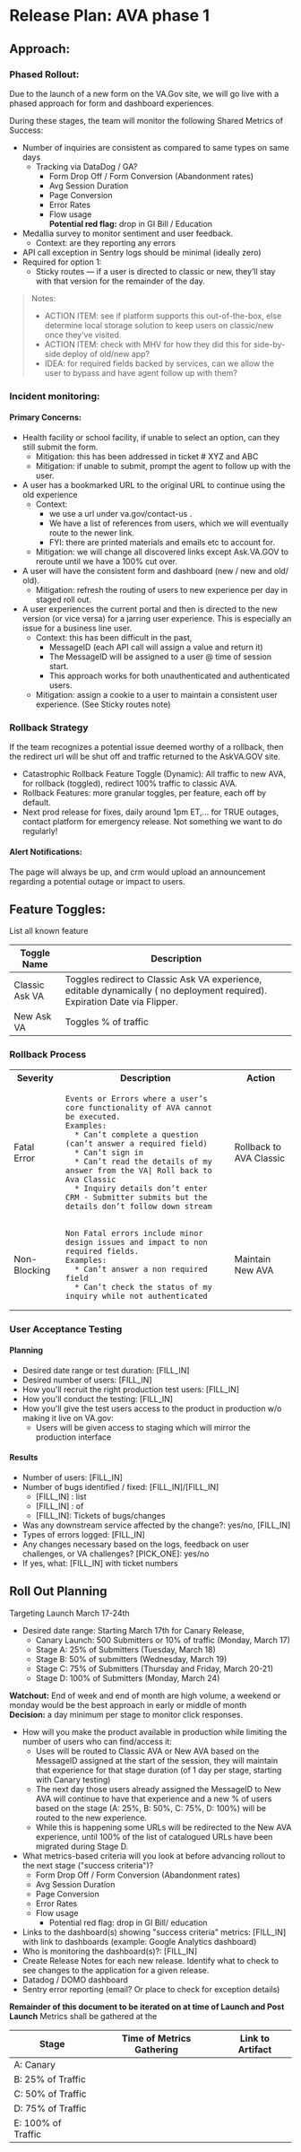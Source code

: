 # Release Plan: AVA phase 1

## Approach: 

### Phased Rollout: 

Due to the launch of a new form on the VA.Gov site, we will go live with a phased approach for form and dashboard experiences.

During these stages, the team will monitor the following Shared Metrics of Success:

* Number of inquiries are consistent as compared to same types on same days
  * Tracking via DataDog / GA?
    * Form Drop Off / Form Conversion (Abandonment rates)
    * Avg Session Duration 
    * Page Conversion
    * Error Rates
    * Flow usage\
      **Potential red flag:** drop in GI Bill / Education
* Medallia survey to monitor sentiment and user feedback.
  * Context: are they reporting any errors
* API call exception in Sentry logs should be minimal (ideally zero)
* Required for option 1: 
  * Sticky routes — if a user is directed to classic or new, they’ll stay with that version for the remainder of the day.

> Notes:
> * ACTION ITEM: see if platform supports this out-of-the-box, else determine local storage solution to keep users on classic/new once they’ve visited.
> * ACTION ITEM: check with MHV for how they did this for side-by-side deploy of old/new app?
> * IDEA: for required fields backed by services, can we allow the user to bypass and have agent follow up with them?

### Incident monitoring:

#### Primary Concerns:

* Health facility or school facility, if unable to select an option, can they still submit the form.  
  * Mitigation: this has been addressed in ticket # XYZ and ABC 
  * Mitigation: if unable to submit, prompt the agent to follow up with the user. 
* A user has a bookmarked URL to the original URL to continue using the old experience
  * Context: 
    * we use a url under va.gov/contact-us .
    * We have a list of references from users, which we will eventually route to the newer link.
    * FYI: there are printed materials and emails etc to account for.
  * Mitigation: we will change all discovered links except Ask.VA.GOV to reroute until we have a 100% cut over.  
* A user will have the consistent form and dashboard (new / new and old/ old).
  * Mitigation: refresh the routing of users to new experience per day in staged roll out.  
* A user experiences the current portal and then is directed to the new version (or vice versa) for a jarring user experience. This is especially an issue for a business line user.
  * Context: this has been difficult in the past,
    * MessageID (each API call will assign a value and return it)
    * The MessageID will be assigned to a user @ time of session start.
    * This approach works for both unauthenticated and authenticated users.
  * Mitigation: assign a cookie to a user to maintain a consistent user experience. (See Sticky routes note)

### Rollback Strategy

If the team recognizes a potential issue deemed worthy of a rollback, then the redirect url will be shut off and traffic returned to the AskVA.GOV site. 

* Catastrophic Rollback Feature Toggle (Dynamic): All traffic to new AVA, for rollback (toggled), redirect 100% traffic to classic AVA.
* Rollback Features: more granular toggles, per feature, each off by default.
* Next prod release for fixes, daily around 1pm ET,... for TRUE outages, contact platform for emergency release. Not something we want to do regularly!

#### Alert Notifications: 

The page will always be up, and crm would upload an announcement regarding a potential outage or impact to users. 

## Feature Toggles:

List all known feature 

| Toggle Name | Description |
| ----------- | ----------- |
| Classic Ask VA | Toggles redirect to Classic Ask VA experience, editable dynamically ( no deployment required). Expiration Date via Flipper. |
| New Ask VA | Toggles % of traffic |


### Rollback Process

<table>
  <tr><th>Severity</th><th>Description</th><th>Action</th></tr>
  <tr><td>Fatal Error</td><td>
    
```
Events or Errors where a user’s core functionality of AVA cannot be executed.
Examples:
  * Can’t complete a question (can’t answer a required field)
  * Can’t sign in
  * Can’t read the details of my answer from the VA| Roll back to Ava Classic
  * Inquiry details don’t enter CRM - Submitter submits but the details don’t follow down stream 

```

  </td><td>Rollback to AVA Classic</td></tr>
  <tr><td>Non-Blocking</td><td>

```
Non Fatal errors include minor design issues and impact to non required fields.
Examples:
  * Can’t answer a non required field
  * Can’t check the status of my inquiry while not authenticated
``` 

  </td><td>Maintain New AVA</td></tr>
</table>

### User Acceptance Testing

#### Planning

* Desired date range or test duration: [FILL_IN]
* Desired number of users: [FILL_IN]
* How you'll recruit the right production test users: [FILL_IN]
* How you'll conduct the testing: [FILL_IN]
* How you'll give the test users access to the product in production w/o making it live on VA.gov:
  * Users will be given access to staging which will mirror the production interface

#### Results

* Number of users: [FILL_IN]
* Number of bugs identified / fixed: [FILL_IN]/[FILL_IN]
  * [FILL_IN] : list
  * [FILL_IN] : of
  * [FILL_IN]: Tickets of bugs/changes
* Was any downstream service affected by the change?: yes/no, [FILL_IN]
* Types of errors logged: [FILL_IN]
* Any changes necessary based on the logs, feedback on user challenges, or VA challenges? [PICK_ONE]: yes/no
* If yes, what: [FILL_IN] with ticket numbers

## Roll Out Planning
Targeting Launch March 17-24th 
* Desired date range: Starting March 17th for Canary Release,
  * Canary Launch: 500 Submitters or 10% of traffic (Monday, March 17)
  * Stage A: 25% of Submitters (Tuesday, March 18)
  * Stage B: 50% of submitters (Wednesday, March 19)
  * Stage C: 75% of Submitters (Thursday and Friday, March 20-21)
  * Stage D: 100% of Submitters (Monday, March 24)
    
**Watchout:** End of week and end of month are high volume, a weekend or monday would be the best approach in early or middle of month\
**Decision:** a day minimum per stage to monitor click responses.
* How will you make the product available in production while limiting the number of users who can find/access it: 
  * Uses will be routed to Classic AVA or New AVA based on the MessageID assigned at the start of the session, they will maintain that experience for that stage duration (of 1 day per stage, starting with Canary testing) 
  * The next day those users already assigned the MessageID to New AVA will continue to have that experience and a new % of users based on the stage (A: 25%, B: 50%, C: 75%, D: 100%)  will be routed to the new experience. 
  * While this is happening some URLs will be redirected to the New AVA experience, until 100% of the list of catalogued URLs have been migrated during Stage D. 
* What metrics-based criteria will you look at before advancing rollout to the next stage ("success criteria")?
  * Form Drop Off / Form Conversion (Abandonment rates)
  * Avg Session Duration 
  * Page Conversion
  * Error Rates
  * Flow usage
    * Potential red flag: drop in GI Bill/ education
* Links to the dashboard(s) showing "success criteria" metrics: [FILL_IN] with link to dashboards (example: Google Analytics dashboard)
* Who is monitoring the dashboard(s)?: [FILL_IN]
* Create Release Notes for each new release. Identify what to check to see changes to the application for a given release.
* Datadog / DOMO dashboard 
* Sentry error reporting (email? Or place to check for exception details)

**Remainder of this document to be iterated on at time of Launch and Post Launch** Metrics shall be gathered at the 

| Stage | Time of Metrics Gathering | Link to Artifact |
| ----- | ------------------------- | ---------------- |
| A: Canary | |
| B: 25% of Traffic | |
| C: 50% of Traffic | |
| D: 75% of Traffic | |
| E: 100% of Traffic | |

